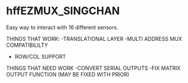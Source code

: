# hffEZMUX_SINGCHAN
Easy way to interact with 16 different sensors. 

THINGS THAT WORK:
-TRANSLATIONAL LAYER
-MULTI ADDRESS MUX COMPATIBILILTY
- ROW/COL SUPPORT

THINGS THAT NEED WORK
-CONVERT SERIAL OUTPUTS
-FIX MATRIX OUTPUT FUNCTION (MAY BE FIXED WITH PRIOR)
